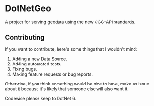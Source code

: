 # DotNetGeo

A project for serving geodata using the new OGC-API standards.

## Contributing

If you want to contribute, here's some things that I wouldn't mind:

1. Adding a new Data Source.
2. Adding automated tests.
3. Fixing bugs.
4. Making feature requests or bug reports.

Otherwise, if you think something would be nice to have, make an issue about it because it's likely that someone else will also want it.


Codewise please keep to DotNet 6.

